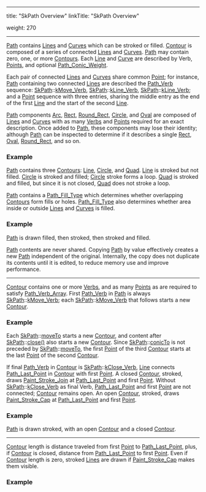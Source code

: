 
---
title: "SkPath Overview"
linkTitle: "SkPath Overview"

weight: 270

---

<a href='SkPath_Reference#Path'>Path</a> contains <a href='undocumented#Line'>Lines</a> and <a href='undocumented#Curve'>Curves</a> which can be stroked or filled. <a href='SkPath_Overview#Contour'>Contour</a> is
composed of a series of connected <a href='undocumented#Line'>Lines</a> and <a href='undocumented#Curve'>Curves</a>. <a href='SkPath_Reference#Path'>Path</a> may contain zero,
one, or more <a href='SkPath_Overview#Contour'>Contours</a>.
Each <a href='undocumented#Line'>Line</a> and <a href='undocumented#Curve'>Curve</a> are described by Verb, <a href='SkPoint_Reference#Point'>Points</a>, and optional <a href='#Path_Conic_Weight'>Path_Conic_Weight</a>.

Each pair of connected <a href='undocumented#Line'>Lines</a> and <a href='undocumented#Curve'>Curves</a> share common <a href='SkPoint_Reference#Point'>Point</a>; for instance, <a href='SkPath_Reference#Path'>Path</a>
containing two connected <a href='undocumented#Line'>Lines</a> are described the <a href='#Path_Verb'>Path_Verb</a> sequence:
<a href='SkPath_Reference#SkPath'>SkPath</a>::<a href='#SkPath_kMove_Verb'>kMove_Verb</a>, <a href='SkPath_Reference#SkPath'>SkPath</a>::<a href='#SkPath_kLine_Verb'>kLine_Verb</a>, <a href='SkPath_Reference#SkPath'>SkPath</a>::<a href='#SkPath_kLine_Verb'>kLine_Verb</a>; and a <a href='SkPoint_Reference#Point'>Point</a> sequence
with three entries, sharing
the middle entry as the end of the first <a href='undocumented#Line'>Line</a> and the start of the second <a href='undocumented#Line'>Line</a>.

<a href='SkPath_Reference#Path'>Path</a> components <a href='undocumented#Arc'>Arc</a>, <a href='SkRect_Reference#Rect'>Rect</a>, <a href='#RRect'>Round_Rect</a>, <a href='undocumented#Circle'>Circle</a>, and <a href='undocumented#Oval'>Oval</a> are composed of
<a href='undocumented#Line'>Lines</a> and <a href='undocumented#Curve'>Curves</a> with as many <a href='SkPath_Reference#Verb'>Verbs</a> and <a href='SkPoint_Reference#Point'>Points</a> required
for an exact description. Once added to <a href='SkPath_Reference#Path'>Path</a>, these components may lose their
identity; although <a href='SkPath_Reference#Path'>Path</a> can be inspected to determine if it describes a single
<a href='SkRect_Reference#Rect'>Rect</a>, <a href='undocumented#Oval'>Oval</a>, <a href='#RRect'>Round_Rect</a>, and so on.

### Example

<div><fiddle-embed name="93887af0c1dac49521972698cf04069c"><div><a href='SkPath_Reference#Path'>Path</a> contains three <a href='SkPath_Overview#Contour'>Contours</a>: <a href='undocumented#Line'>Line</a>, <a href='undocumented#Circle'>Circle</a>, and <a href='SkPath_Reference#Quad'>Quad</a>. <a href='undocumented#Line'>Line</a> is stroked but
not filled. <a href='undocumented#Circle'>Circle</a> is stroked and filled; <a href='undocumented#Circle'>Circle</a> stroke forms a loop. <a href='SkPath_Reference#Quad'>Quad</a>
is stroked and filled, but since it is not closed, <a href='SkPath_Reference#Quad'>Quad</a> does not stroke a loop.
</div></fiddle-embed></div>

<a href='SkPath_Reference#Path'>Path</a> contains a <a href='#Path_Fill_Type'>Path_Fill_Type</a> which determines whether overlapping <a href='SkPath_Overview#Contour'>Contours</a>
form fills or holes. <a href='#Path_Fill_Type'>Path_Fill_Type</a> also determines whether area inside or outside
<a href='undocumented#Line'>Lines</a> and <a href='undocumented#Curve'>Curves</a> is filled.

### Example

<div><fiddle-embed name="36a995442c081ee779ecab2962d36e69"><div><a href='SkPath_Reference#Path'>Path</a> is drawn filled, then stroked, then stroked and filled.
</div></fiddle-embed></div>

<a href='SkPath_Reference#Path'>Path</a> contents are never shared. Copying <a href='SkPath_Reference#Path'>Path</a> by value effectively creates
a new <a href='SkPath_Reference#Path'>Path</a> independent of the original. Internally, the copy does not duplicate
its contents until it is edited, to reduce memory use and improve performance.

<a name='Contour'></a>

---

<a href='SkPath_Overview#Contour'>Contour</a> contains one or more <a href='SkPath_Reference#Verb'>Verbs</a>, and as many <a href='SkPoint_Reference#Point'>Points</a> as
are required to satisfy <a href='#Path_Verb_Array'>Path_Verb_Array</a>. First <a href='#Path_Verb'>Path_Verb</a> in <a href='SkPath_Reference#Path'>Path</a> is always
<a href='SkPath_Reference#SkPath'>SkPath</a>::<a href='#SkPath_kMove_Verb'>kMove_Verb</a>; each <a href='SkPath_Reference#SkPath'>SkPath</a>::<a href='#SkPath_kMove_Verb'>kMove_Verb</a> that follows starts a new <a href='SkPath_Overview#Contour'>Contour</a>.

### Example

<div><fiddle-embed name="0374f2dcd7effeb1dd435205a6c2de6f"><div>Each <a href='SkPath_Reference#SkPath'>SkPath</a>::<a href='#SkPath_moveTo'>moveTo</a> starts a new <a href='SkPath_Overview#Contour'>Contour</a>, and content after <a href='SkPath_Reference#SkPath'>SkPath</a>::<a href='#SkPath_close'>close()</a>
also starts a new <a href='SkPath_Overview#Contour'>Contour</a>. Since <a href='SkPath_Reference#SkPath'>SkPath</a>::<a href='#SkPath_conicTo'>conicTo</a> is not preceded by
<a href='SkPath_Reference#SkPath'>SkPath</a>::<a href='#SkPath_moveTo'>moveTo</a>, the first <a href='SkPoint_Reference#Point'>Point</a> of the third <a href='SkPath_Overview#Contour'>Contour</a> starts at the last <a href='SkPoint_Reference#Point'>Point</a>
of the second <a href='SkPath_Overview#Contour'>Contour</a>.
</div></fiddle-embed></div>

If final <a href='#Path_Verb'>Path_Verb</a> in <a href='SkPath_Overview#Contour'>Contour</a> is <a href='SkPath_Reference#SkPath'>SkPath</a>::<a href='#SkPath_kClose_Verb'>kClose_Verb</a>, <a href='undocumented#Line'>Line</a> connects <a href='#Path_Last_Point'>Path_Last_Point</a> in
<a href='SkPath_Overview#Contour'>Contour</a> with first <a href='SkPoint_Reference#Point'>Point</a>. A closed <a href='SkPath_Overview#Contour'>Contour</a>, stroked, draws
<a href='#Paint_Stroke_Join'>Paint_Stroke_Join</a> at <a href='#Path_Last_Point'>Path_Last_Point</a> and first <a href='SkPoint_Reference#Point'>Point</a>. Without <a href='SkPath_Reference#SkPath'>SkPath</a>::<a href='#SkPath_kClose_Verb'>kClose_Verb</a>
as final Verb, <a href='#Path_Last_Point'>Path_Last_Point</a> and first <a href='SkPoint_Reference#Point'>Point</a> are not connected; <a href='SkPath_Overview#Contour'>Contour</a>
remains open. An open <a href='SkPath_Overview#Contour'>Contour</a>, stroked, draws <a href='#Paint_Stroke_Cap'>Paint_Stroke_Cap</a> at
<a href='#Path_Last_Point'>Path_Last_Point</a> and first <a href='SkPoint_Reference#Point'>Point</a>.

### Example

<div><fiddle-embed name="7a1f39b12d2cd8b7f5b1190879259cb2"><div><a href='SkPath_Reference#Path'>Path</a> is drawn stroked, with an open <a href='SkPath_Overview#Contour'>Contour</a> and a closed <a href='SkPath_Overview#Contour'>Contour</a>.
</div></fiddle-embed></div>

<a name='Contour_Zero_Length'></a>

---

<a href='SkPath_Overview#Contour'>Contour</a> length is distance traveled from first <a href='SkPoint_Reference#Point'>Point</a> to <a href='#Path_Last_Point'>Path_Last_Point</a>,
plus, if <a href='SkPath_Overview#Contour'>Contour</a> is closed, distance from <a href='#Path_Last_Point'>Path_Last_Point</a> to first <a href='SkPoint_Reference#Point'>Point</a>.
Even if <a href='SkPath_Overview#Contour'>Contour</a> length is zero, stroked <a href='undocumented#Line'>Lines</a> are drawn if <a href='#Paint_Stroke_Cap'>Paint_Stroke_Cap</a>
makes them visible.

### Example

<div><fiddle-embed name="62848df605af6258653d9e16b27d8f7f"></fiddle-embed></div>


